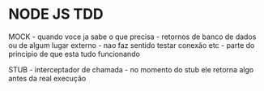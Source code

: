 # NODE JS TDD

MOCK 
    - quando voce ja sabe o que precisa
    - retornos de banco de dados ou de algum lugar externo
    - nao faz sentido testar conexão etc
    - parte do principio de que esta tudo funcionando

STUB
    - interceptador de chamada
    - no momento do stub ele retorna algo antes da real execução